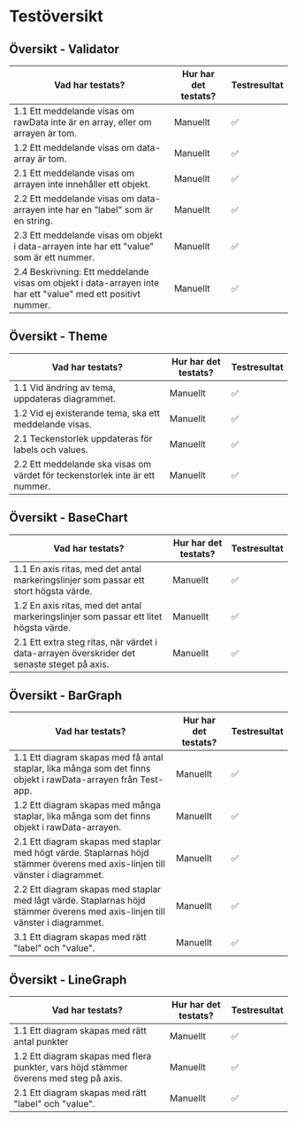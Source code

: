 # Testöversikt

## Översikt - Validator

| Vad har testats?                  | Hur har det testats? | Testresultat |
|-----------------------------------|----------------------|--------------|
| 1.1 Ett meddelande visas om rawData inte är en array, eller om arrayen är tom. | Manuellt | ✅ |
| 1.2 Ett meddelande visas om data-array är tom. | Manuellt | ✅ |
| 2.1 Ett meddelande visas om arrayen inte innehåller ett objekt. | Manuellt | ✅ |
| 2.2 Ett meddelande visas om data-arrayen inte har en "label" som är en string. | Manuellt | ✅ |
| 2.3 Ett meddelande visas om objekt i data-arrayen inte har ett "value" som är ett nummer.  | Manuellt | ✅ |
| 2.4 Beskrivning: Ett meddelande visas om objekt i data-arrayen inte har ett "value" med ett positivt nummer. | Manuellt | ✅ |


## Översikt - Theme

| Vad har testats?                  | Hur har det testats? | Testresultat |
|-----------------------------------|----------------------|--------------|
| 1.1 Vid ändring av tema, uppdateras diagrammet. | Manuellt | ✅ |
| 1.2 Vid ej existerande tema, ska ett meddelande visas. | Manuellt | ✅ |
| 2.1 Teckenstorlek uppdateras för labels och values. | Manuellt | ✅ |
| 2.2 Ett meddelande ska visas om värdet för teckenstorlek inte är ett nummer. | Manuellt | ✅ |


## Översikt - BaseChart

| Vad har testats?                  | Hur har det testats? | Testresultat |
|-----------------------------------|----------------------|--------------|
| 1.1 En axis ritas, med det antal markeringslinjer som passar ett stort högsta värde. | Manuellt | ✅ |
| 1.2 En axis ritas, med det antal markeringslinjer som passar ett litet högsta värde. | Manuellt | ✅ |
| 2.1 Ett extra steg ritas, när värdet i data-arrayen överskrider det senaste steget på axis. | Manuellt | ✅ |


## Översikt - BarGraph

| Vad har testats?                  | Hur har det testats? | Testresultat |
|-----------------------------------|----------------------|--------------|
| 1.1 Ett diagram skapas med få antal staplar, lika många som det finns objekt i rawData-arrayen från Test-app. | Manuellt   | ✅           |
| 1.2 Ett diagram skapas med många staplar, lika många som det finns objekt i rawData-arrayen. | Manuellt | ✅ |
| 2.1 Ett diagram skapas med staplar med högt värde. Staplarnas höjd stämmer överens med axis-linjen till vänster i diagrammet. | Manuellt | ✅ |
| 2.2 Ett diagram skapas med staplar med lågt värde. Staplarnas höjd stämmer överens med axis-linjen till vänster i diagrammet. | Manuellt | ✅ |
| 3.1 Ett diagram skapas med rätt "label" och "value". | Manuellt | ✅ |


## Översikt - LineGraph

| Vad har testats?                  | Hur har det testats? | Testresultat |
|-----------------------------------|----------------------|--------------|
| 1.1 Ett diagram skapas med rätt antal punkter | Manuellt | ✅ |
| 1.2 Ett diagram skapas med flera punkter, vars höjd stämmer överens med steg på axis. | Manuellt | ✅ |
| 2.1 Ett diagram skapas med rätt "label" och "value". | Manuellt | ✅ |
